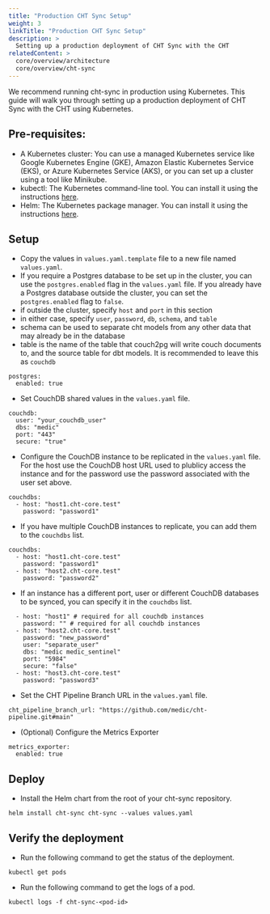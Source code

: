 ```yaml
---
title: "Production CHT Sync Setup"
weight: 3
linkTitle: "Production CHT Sync Setup"
description: >
  Setting up a production deployment of CHT Sync with the CHT
relatedContent: >
  core/overview/architecture
  core/overview/cht-sync
---
```


We recommend running cht-sync in production using Kubernetes. This guide will walk you through setting up a production deployment of CHT Sync with the CHT using Kubernetes.

## Pre-requisites:
- A Kubernetes cluster: You can use a managed Kubernetes service like Google Kubernetes Engine (GKE), Amazon Elastic Kubernetes Service (EKS), or Azure Kubernetes Service (AKS), or you can set up a cluster using a tool like Minikube.
- kubectl: The Kubernetes command-line tool. You can install it using the instructions [here](https://kubernetes.io/docs/tasks/tools/install-kubectl/).
- Helm: The Kubernetes package manager. You can install it using the instructions [here](https://helm.sh/docs/intro/install/).

## Setup
- Copy the values in `values.yaml.template` file to a new file named `values.yaml`.
- If you require a Postgres database to be set up in the cluster, you can use the `postgres.enabled` flag in the `values.yaml` file. If you already have a Postgres database outside the cluster, you can set the `postgres.enabled` flag to `false`.
- if outside the cluster, specify `host` and `port` in this section
- in either case, specify `user`, `password`, `db`, `schema`, and `table`
- schema can be used to separate cht models from any other data that may already be in the database
- table is the name of the table that couch2pg will write couch documents to, and the source table for dbt models. It is recommended to leave this as `couchdb`
```
postgres:
  enabled: true
```
- Set CouchDB shared values in the `values.yaml` file.
```
couchdb:
  user: "your_couchdb_user"
  dbs: "medic"
  port: "443"
  secure: "true"
```
- Configure the CouchDB instance to be replicated in the `values.yaml` file. For the host use the CouchDB host URL used to plublicy access the instance and for the password use the password associated with the user set above.
```
couchdbs:
  - host: "host1.cht-core.test"
    password: "password1"
```
- If you have multiple CouchDB instances to replicate, you can add them to the `couchdbs` list.
```
couchdbs:
  - host: "host1.cht-core.test"
    password: "password1"
  - host: "host2.cht-core.test"
    password: "password2"
```
- If an instance has a different port, user or different CouchDB databases to be synced, you can specify it in the `couchdbs` list.
```
  - host: "host1" # required for all couchdb instances
    password: "" # required for all couchdb instances
  - host: "host2.cht-core.test"
    password: "new_password"
    user: "separate_user"
    dbs: "medic medic_sentinel"
    port: "5984"
    secure: "false"
  - host: "host3.cht-core.test"
    password: "password3"
  ```

- Set the CHT Pipeline Branch URL in the `values.yaml` file.
```
cht_pipeline_branch_url: "https://github.com/medic/cht-pipeline.git#main"
```
- (Optional) Configure the Metrics Exporter
```
metrics_exporter:
  enabled: true
```
## Deploy
- Install the Helm chart from the root of your cht-sync repository.
```
helm install cht-sync cht-sync --values values.yaml
```
## Verify the deployment
- Run the following command to get the status of the deployment.
```
kubectl get pods
```
- Run the following command to get the logs of a pod.
```
kubectl logs -f cht-sync-<pod-id>
```
